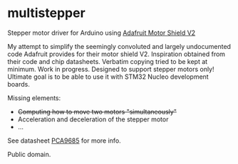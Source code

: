 # multistepper
Stepper motor driver for Arduino using [Adafruit Motor Shield V2](https://learn.adafruit.com/adafruit-motor-shield-v2-for-arduino)

My attempt to simplify the seemingly convoluted and largely undocumented code Adafruit provides for their motor shield V2. Inspiration obtained from their code and chip datasheets. Verbatim copying tried to be kept at minimum. Work in progress. Designed to support stepper motors only! Ultimate goal is to be able to use it with STM32 Nucleo development boards. 

Missing elements:

* ~~Computing how to move two motors "simultaneously"~~
* Acceleration and deceleration of the stepper motor
* ...

See datasheet [PCA9685](https://cdn-shop.adafruit.com/datasheets/PCA9685.pdf) for more info. 

Public domain.

